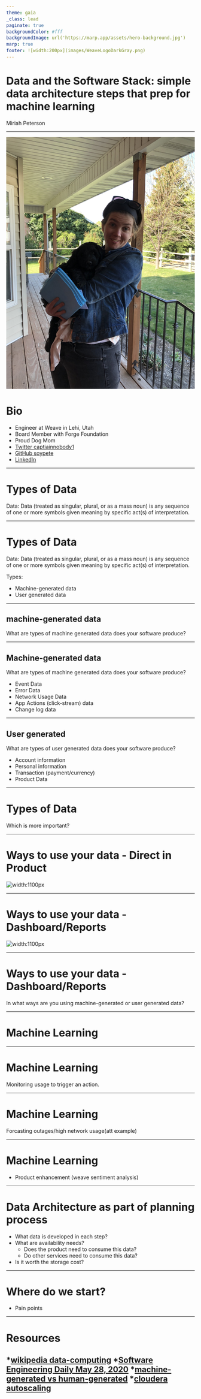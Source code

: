 ```yaml
---
theme: gaia
_class: lead
paginate: true
backgroundColor: #fff
backgroundImage: url('https://marp.app/assets/hero-background.jpg')
marp: true
footer: ![width:200px](images/WeaveLogoDarkGray.png)
---
```


# Data and the Software Stack: simple data architecture steps that prep for machine learning 
Miriah Peterson

---

![bg right fit rotate:90](images/IMG_3232.jpg)

# Bio

- Engineer at Weave in Lehi, Utah
- Board Member with Forge Foundation
- Proud Dog Mom
- [Twitter captiainnobody1](https://www.twitter.com/captainnobody1)
- [GitHub soypete](https://www.github.com/soypete)
- [LinkedIn](https://www.linkedin.com/in/miriah-peterson-35649b5b)

---

# Types of Data
Data: Data (treated as singular, plural, or as a mass noun) is any sequence of one or more symbols given meaning by specific act(s) of interpretation.

---

# Types of Data
Data: Data (treated as singular, plural, or as a mass noun) is any sequence of one or more symbols given meaning by specific act(s) of interpretation.

Types:
- Machine-generated data
- User generated data

---
## machine-generated data

What are types of machine generated data does your software produce?

---
## Machine-generated data

What are types of machine generated data does your software produce?
* Event Data
* Error Data
* Network Usage Data
* App Actions (click-stream) data
* Change log data


---
## User generated
What are types of user generated data does your software produce?
* Account information
* Personal information
* Transaction (payment/currency)
* Product Data
---
# Types of Data

Which is more important?

---
# Ways to use your data - Direct in Product
![width:1100px](https://images.squarespace-cdn.com/content/v1/51de2380e4b091cde978ef91/1588886509103-ZLTSJ8MUO79FYGC83320/ke17ZwdGBToddI8pDm48kN1dY1Dq4-GP8qanlVosGJJ7gQa3H78H3Y0txjaiv_0fDoOvxcdMmMKkDsyUqMSsMWxHk725yiiHCCLfrh8O1z5QPOohDIaIeljMHgDF5CVlOqpeNLcJ80NK65_fV7S1UVjDcrmeH5fWy8wfaTorp5Rk9NxNSsFtcKUvJT2EfhrlZtJ3qR9G2BYeA0wOAaeYNg/Screen+Shot+2020-05-07+at+3.18.53+PM.png?format=1500w)

---

# Ways to use your data - Dashboard/Reports
<!-- * Reports
* Dashboards
* product use case
* machine learning  -->
![width:1100px](https://grafana.com/static/img/docs/animated_gifs/drag_drop.gif)

---
# Ways to use your data - Dashboard/Reports

In what ways are you using machine-generated or user generated data?

--- 

# Machine Learning

---
# Machine Learning
Monitoring usage to trigger an action.
<!-- kubernetes auto scale 
Cloudera uses ml to auto scale their clusters-->

---
# Machine Learning
Forcasting outages/high network usage(att example)

---
# Machine Learning
  
* Product enhancement (weave sentiment analysis)

---

# Data Architecture as part of planning process
* What data is developed in each step?
* What are availability needs?
  - Does the product need to consume this data? 
  - Do other services need to consume this data? 
* Is it worth the storage cost?

---

# Where do we start?
* Pain points

---

# Resources

*[wikipedia data-computing](https://en.wikipedia.org/wiki/Data_(computing))
*[Software Engineering Daily May 28, 2020](https://softwareengineeringdaily.com/2020/05/28/distributed-systems-research-with-peter-alvaro/)
*[machine-generated vs human-generated](http://dbmsmusings.blogspot.com/2010/12/machine-vs-human-generated-data.html)
*[cloudera autoscaling](https://docs.cloudera.com/machine-learning/cloud/autoscaling-overview/topics/ml-autoscaling-overview.html)
---
